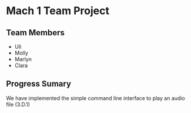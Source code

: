 # Mach 1 Team Project 

## Team Members
- Uli
- Molly
- Marlyn
- Clara

## Progress Sumary
We have implemented the simple command line interface to play an audio file (3.D.1)